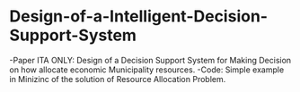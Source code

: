# Design-of-a-Intelligent-Decision-Support-System
-Paper ITA ONLY: Design of a Decision Support System for Making Decision on how allocate economic Municipality resources.
-Code: Simple example in Minizinc of the solution of Resource Allocation Problem.


